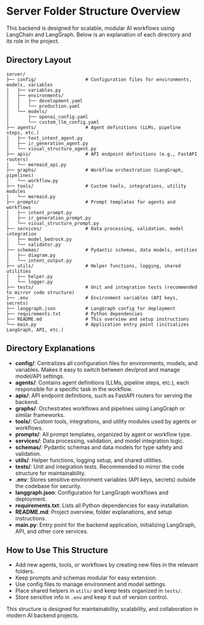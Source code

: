 
# Server Folder Structure Overview

This backend is designed for scalable, modular AI workflows using LangChain and LangGraph. Below is an explanation of each directory and its role in the project.

## Directory Layout

```
server/
├── config/                  # Configuration files for environments, models, variables
│   ├── variables.py
│   ├── environments/
│   │   ├── development.yaml
│   │   └── production.yaml
│   └── models/
│       ├── openai_config.yaml
│       └── custom_llm_config.yaml
├── agents/                  # Agent definitions (LLMs, pipeline steps, etc.)
│   ├── text_intent_agent.py
│   ├── ir_generation_agent.py
│   └── visual_structure_agent.py
├── apis/                    # API endpoint definitions (e.g., FastAPI routers)
│   └── mermaid_api.py
├── graphs/                  # Workflow orchestration (LangGraph, pipelines)
│   └── workflow.py
├── tools/                   # Custom tools, integrations, utility modules
│   └── mermaid.py
├── prompts/                 # Prompt templates for agents and workflows
│   ├── intent_prompt.py
│   ├── ir_generation_prompt.py
│   └── visual_structure_prompt.py
├── services/                # Data processing, validation, model integration
│   ├── model_bedrock.py
│   └── validator.py
├── schemas/                 # Pydantic schemas, data models, entities
│   ├── diagram.py
│   └── intent_output.py
├── utils/                   # Helper functions, logging, shared utilities
│   ├── helper.py
│   └── logger.py
├── tests/                   # Unit and integration tests (recommended to mirror code structure)
├── .env                     # Environment variables (API keys, secrets)
├── langgraph.json           # LangGraph config for deployment
├── requirements.txt         # Python dependencies
├── README.md                # This overview and setup instructions
└── main.py                  # Application entry point (initializes LangGraph, API, etc.)
```

## Directory Explanations

- **config/**: Centralizes all configuration files for environments, models, and variables. Makes it easy to switch between dev/prod and manage model/API settings.
- **agents/**: Contains agent definitions (LLMs, pipeline steps, etc.), each responsible for a specific task in the workflow.
- **apis/**: API endpoint definitions, such as FastAPI routers for serving the backend.
- **graphs/**: Orchestrates workflows and pipelines using LangGraph or similar frameworks.
- **tools/**: Custom tools, integrations, and utility modules used by agents or workflows.
- **prompts/**: All prompt templates, organized by agent or workflow type.
- **services/**: Data processing, validation, and model integration logic.
- **schemas/**: Pydantic schemas and data models for type safety and validation.
- **utils/**: Helper functions, logging setup, and shared utilities.
- **tests/**: Unit and integration tests. Recommended to mirror the code structure for maintainability.
- **.env**: Stores sensitive environment variables (API keys, secrets) outside the codebase for security.
- **langgraph.json**: Configuration for LangGraph workflows and deployment.
- **requirements.txt**: Lists all Python dependencies for easy installation.
- **README.md**: Project overview, folder explanations, and setup instructions.
- **main.py**: Entry point for the backend application, initializing LangGraph, API, and other core services.

## How to Use This Structure

- Add new agents, tools, or workflows by creating new files in the relevant folders.
- Keep prompts and schemas modular for easy extension.
- Use config files to manage environment and model settings.
- Place shared helpers in `utils/` and keep tests organized in `tests/`.
- Store sensitive info in `.env` and keep it out of version control.

This structure is designed for maintainability, scalability, and collaboration in modern AI backend projects.